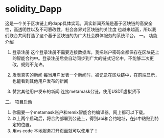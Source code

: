 # solidity_Dapp
这是一个关于区块链上的dapp具体实现。真实新闻系统是基于区块链的高安全性，高透明性以及不可篡改性，社会各界对区块链的关注度
也越来越高，所以我们联合共同打造了这个基于区块链的为广大社会群体服务的系统平台。
一。 功能介绍
1. 登录注册
   这个登录注册不需要连接数据库，我把账户密码全都保存在区块链上的智能合约中。登录注册后会自动同步到广大的链式记忆中，不能够二次更改，规则不允许。

2. 发表真实的新闻
   每当用户发表一个新闻时，被记录在区块链中，在前端显示，也能看到其他用户发布的新闻

3. 赞赏其他用户发布的新闻
   连接metamask公链，使用USDT虚拟货币

二。 项目启动
1. 你需要一个metamask账户和remix智能合约编译器，网上都可以下载。
2. 以上两个启动后，将合约部署到公链上，得到abi和合约地址，在js中粘贴到特定的位置。
3. 用vs code 本地服务打开页面就可以使用了！
